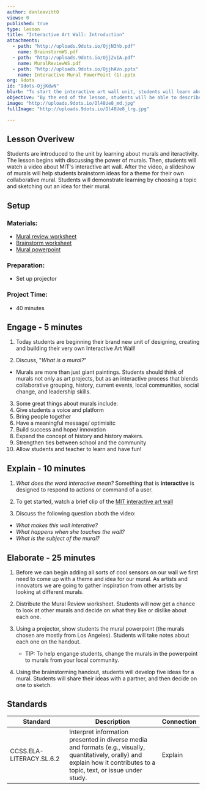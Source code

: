 ```yaml
---
author: danleavitt0
views: 0
published: true
type: lesson
title: "Interactive Art Wall: Introduction"
attachments: 
  - path: "http://uploads.9dots.io/OjjN3hb.pdf"
    name: BrainstormWS.pdf
  - path: "http://uploads.9dots.io/OjjZvIA.pdf"
    name: MuralReviewWS.pdf
  - path: "http://uploads.9dots.io/OjjhAVn.pptx"
    name: Interactive Mural PowerPoint (1).pptx
org: 9dots
id: "9dots-OjjKdwN"
blurb: "To start the interactive art wall unit, students will learn about murals, and brainstorm themes for their own painting."
objective: "By the end of the lesson, students will be able to describe a mural, list two reasons that murals are important, and brainstorm five ideas for their own mural."
image: "http://uploads.9dots.io/Ol48Ue8_md.jpg"
fullImage: "http://uploads.9dots.io/Ol48Ue8_lrg.jpg"

---
```


## Lesson Overivew
Students are introduced to the unit by learning about murals and iteractivity. The lesson begins with discussing the power of murals. Then, students will watch a video about MIT's interactive art wall. After the video, a slideshow of murals will help students brainstorm ideas for a theme for their own collaborative mural. Students will demonstrate learning by choosing a topic and sketching out an idea for their mural.

## Setup

### Materials:

- [Mural review worksheet](http://uploads.9dots.io/OjjZvIA.pdf)
- [Brainstorm worksheet](http://uploads.9dots.io/OjjN3hb.pdf)
- [Mural powerpoint](http://uploads.9dots.io/OjjhAVn.pptx)

### Preparation:

- Set up projector

### Project Time:

- 40 minutes

## Engage - 5 minutes

1. Today students are beginning their brand new unit of designing, creating and building their very own Interactive Art Wall!

2. Discuss, "_What is a mural?_"
  - Murals are more than just giant paintings. Students should think of murals not only as art projects, but as an interactive process that blends collaborative grouping, history, current events, local communities, social change, and leadership skills.

3. Some great things about murals include:
  1.	Give students a voice and platform
  2.	Bring people together
  3.	Have a meaningful message/ optimisitc
  4.	Build success and hope/ innovation
  5.	Expand the concept of history and history makers.
  6.	Strengthen ties between school and the community
  7.	Allow students and teacher to learn and have fun!

## Explain - 10 minutes

1. _What does the word interactive mean?_
Something that is **interactive** is designed to respond to actions or command of a user.

2. To get started, watch a brief clip of the [MIT interactive art wall](http://www.youtube.com/watch?v=r9j8DIHXSKA)

3. Discuss the following question aboth the video:
  - _What makes this wall interative?_
  - _What happens when she touches the wall?_
  - _What is the subject of the mural?_

## Elaborate - 25 minutes

1. Before we can begin adding all sorts of cool sensors on our wall we first need to come up with a theme and idea for our mural. As artists and innovators we are going to gather inspiration from other artists by looking at different murals.

2. Distribute the Mural Review worksheet. Students will now get a chance to look at other murals and decide on what they like or dislike about each one.

3. Using a projector, show students the mural powerpoint (the murals chosen are mostly from Los Angeles). Students will take notes about each one on the handout.
	- TIP: To help engange students, change the murals in the powerpoint to murals from your local community.

4. Using the brainstorming handout, students will develop five ideas for a mural. Students will share their ideas with a partner, and then decide on one to sketch.

## Standards

| Standard      | Description   | Connection  |
| ------------- |---------------| ------|
| CCSS.ELA-LITERACY.SL.6.2 | Interpret information presented in diverse media and formats (e.g., visually, quantitatively, orally) and explain how it contributes to a topic, text, or issue under study. | Explain |
